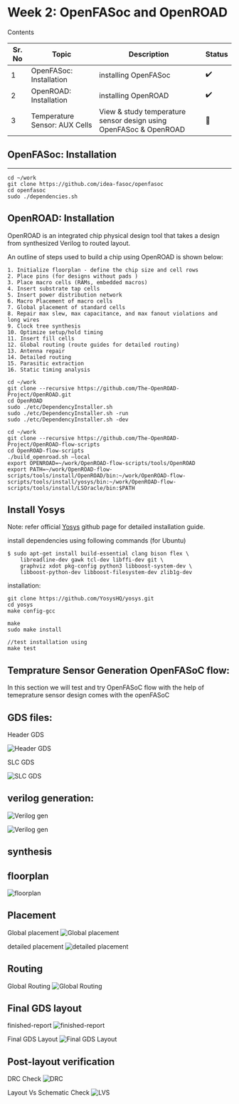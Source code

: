 # Week 2: OpenFASoc and OpenROAD

Contents

Sr. No | Topic | Description | Status |
---|---|---|---|
1 | OpenFASoc: Installation| installing OpenFASoc| :heavy_check_mark:|
2 | OpenROAD: Installation  | installing OpenROAD  |  :heavy_check_mark: |  |
3 | Temperature Sensor: AUX Cells | View & study temperature sensor design using OpenFASoc & OpenROAD |  :construction:  |

## OpenFASoc: Installation
----

```
cd ~/work
git clone https://github.com/idea-fasoc/openfasoc
cd openfasoc
sudo ./dependencies.sh
```
## OpenROAD: Installation

OpenROAD is an integrated chip physical design tool that takes a design from synthesized Verilog to routed layout.

An outline of steps used to build a chip using OpenROAD is shown below:

    1. Initialize floorplan - define the chip size and cell rows
    2. Place pins (for designs without pads )
    3. Place macro cells (RAMs, embedded macros)
    4. Insert substrate tap cells
    5. Insert power distribution network
    6. Macro Placement of macro cells
    7. Global placement of standard cells
    8. Repair max slew, max capacitance, and max fanout violations and long wires
    9. Clock tree synthesis
    10. Optimize setup/hold timing
    11. Insert fill cells
    12. Global routing (route guides for detailed routing)
    13. Antenna repair
    14. Detailed routing
    15. Parasitic extraction
    16. Static timing analysis


```
cd ~/work
git clone --recursive https://github.com/The-OpenROAD-Project/OpenROAD.git
cd OpenROAD
sudo ./etc/DependencyInstaller.sh
sudo ./etc/DependencyInstaller.sh -run
sudo ./etc/DependencyInstaller.sh -dev

cd ~/work
git clone --recursive https://github.com/The-OpenROAD-Project/OpenROAD-flow-scripts
cd OpenROAD-flow-scripts
./build_openroad.sh –local
export OPENROAD=~/work/OpenROAD-flow-scripts/tools/OpenROAD
export PATH=~/work/OpenROAD-flow-scripts/tools/install/OpenROAD/bin:~/work/OpenROAD-flow-scripts/tools/install/yosys/bin:~/work/OpenROAD-flow-scripts/tools/install/LSOracle/bin:$PATH
```
## Install Yosys

Note: refer official [Yosys](https://github.com/The-OpenROAD-Project/yosys) github page for detailed installation guide.

install dependencies using following commands (for Ubuntu)

```
$ sudo apt-get install build-essential clang bison flex \
	libreadline-dev gawk tcl-dev libffi-dev git \
	graphviz xdot pkg-config python3 libboost-system-dev \
	libboost-python-dev libboost-filesystem-dev zlib1g-dev
```
installation:

```
git clone https://github.com/YosysHQ/yosys.git
cd yosys
make config-gcc

make
sudo make install

//test installation using 
make test
```

## Temprature Sensor Generation OpenFASoC flow:

In this section we will test and try OpenFASoC flow with the help of temeprature sensor design comes with the openFASoC

## GDS files:

Header GDS

![Header GDS](/week2/images/Header%20GDS.png)

SLC GDS

![SLC GDS](/week2/images/SLC%20GDS.png)

## verilog generation:

![Verilog gen](/week2/images/temp-sense-gen-verilog.png)

![Verilog gen](/week2/images/temp-sense-gen-verilog2.png)

## synthesis

## floorplan

![floorplan](/week2/images/temp-sense-gen-floorplan.png)


## Placement

Global placement
![Global placement](/week2/images/temp-sense-gen-global-place-report.png)

detailed placement
![detailed placement](/week2/images/temp-sense-gen-detailed-placement-report.png)

## Routing

Global Routing
![Global Routing](/week2/images/temp-sense-gen-global-route-report.png)

## Final GDS layout

finished-report
![finished-report](/week2/images/temp-sense-gen-finished-report.png)

Final GDS Layout
![Final GDS Layout](/week2/images/temp-sense-gen-final-gds-layout.png)

## Post-layout verification

DRC Check
![DRC](/week2/images/temp-sense-gen-DRC.png)

Layout Vs Schematic Check
![LVS](/week2/images/temp-sense-gen-LVS.png)
